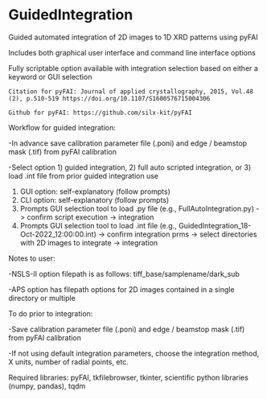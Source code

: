 # GuidedIntegration
Guided automated integration of 2D images to 1D XRD patterns using pyFAI

Includes both graphical user interface and command line interface options

Fully scriptable option available with integration selection based on either a keyword or GUI selection

    Citation for pyFAI: Journal of applied crystallography, 2015, Vol.48 (2), p.510-519 https://doi.org/10.1107/S1600576715004306
    
    Github for pyFAI: https://github.com/silx-kit/pyFAI

Workflow for guided integration:

-In advance save calibration parameter file (.poni) and edge / beamstop mask (.tif) from pyFAI calibration

-Select option 1) guided integration, 2) full auto scripted integration, or 3) load .int file from prior guided integration use

1) GUI option: self-explanatory (follow prompts)
1) CLI option: self-explanatory (follow prompts)
2) Prompts GUI selection tool to load .py file (e.g., FullAutoIntegration.py) -> confirm script execution -> integration
3) Prompts GUI selection tool to load .int file (e.g., GuidedIntegration_18-Oct-2022_12:00:00.int) -> confirm integration prms -> select directories with 2D images to integrate -> integration


Notes to user:

-NSLS-II option filepath is as follows: tiff_base/samplename/dark_sub

-APS option has filepath options for 2D images contained in a single directory or multiple


To do prior to integration:

-Save calibration parameter file (.poni) and edge / beamstop mask (.tif) from pyFAI calibration

-If not using default integration parameters, choose the integration method, X units, number of radial points, etc.

Required libraries: pyFAI, tkfilebrowser, tkinter, scientific python libraries (numpy, pandas), tqdm
